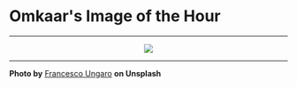 # Omkaar's Image of the Hour

---

<div align="center">

<a href="https://unsplash.com/photos/shipwrecks-rest-on-a-sandy-beach-with-a-cliff-Zbc9Ka8msdI">
  <img src="https://images.unsplash.com/photo-1753258530005-e8ce5443347b?crop=entropy&cs=tinysrgb&fit=max&fm=jpg&ixid=M3w3NjA2Nzh8MHwxfHJhbmRvbXx8fHx8fHx8fDE3NTQ4NTk2MDB8&ixlib=rb-4.1.0&q=80&w=1080" style="max-width:100%; height:auto;">
</a>



</div>

---

**Photo by** [Francesco Ungaro](https://unsplash.com/@francesco_ungaro) **on Unsplash**
